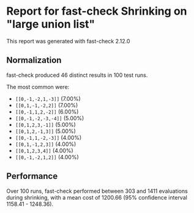 # Report for fast-check Shrinking on "large union list"

This report was generated with fast-check 2.12.0

## Normalization

fast-check produced 46 distinct results in 100 test runs.

The most common were:

* ``[[0,-1,-2,1,-3]]`` (7.00%)
* ``[[0,1,-1,-2,2]]`` (7.00%)
* ``[[0,-1,1,2,-2]]`` (6.00%)
* ``[[0,-1,-2,-3,-4]]`` (5.00%)
* ``[[0,1,2,3,-1]]`` (5.00%)
* ``[[0,1,2,-1,3]]`` (5.00%)
* ``[[0,-1,1,-2,-3]]`` (4.00%)
* ``[[0,1,-1,2,3]]`` (4.00%)
* ``[[0,1,2,3,4]]`` (4.00%)
* ``[[0,-1,-2,1,2]]`` (4.00%)

## Performance

Over 100 runs, fast-check performed between 303 and 1411 evaluations during shrinking,
with a mean cost of 1200.66 (95% confidence interval 1158.41 - 1248.36).
